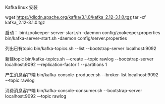 Kafka linux 安装

wget https://dlcdn.apache.org/kafka/3.1.0/kafka_2.12-3.1.0.tgz
tar -xf kafka_2.12-3.1.0.tgz

启动：
bin/zookeeper-server-start.sh -daemon config/zookeeper.properties
bin/kafka-server-start.sh -daemon config/server.properties

列出已有topic
bin/kafka-topics.sh --list  --bootstrap-server localhost:9092

新建topic
bin/kafka-topics.sh --create --topic rawlog --bootstrap-server localhost:9092 --replication-factor 1 --partitions 1

产生消息客户端
bin/kafka-console-producer.sh --broker-list localhost:9092 --topic rawlog

消费消息客户端
bin/kafka-console-consumer.sh --bootstrap-server localhost:9092 --topic rawlog
